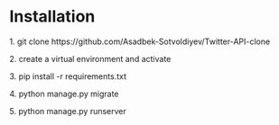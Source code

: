 <!DOCTYPE html>
<html lang="en">
<head>
    <meta charset="UTF-8">
    <meta name="viewport" content="width=device-width, initial-scale=1.0">
</head>
<body>
    <h1>Installation</h1>
    <p>1. git clone https://github.com/Asadbek-Sotvoldiyev/Twitter-API-clone</p>
    <p>2. create a virtual environment and activate</p>
    <p>3. pip install -r requirements.txt</p>
    <p>4. python manage.py migrate</p>
    <p>5. python manage.py runserver</p></p>
</body>
</html>
